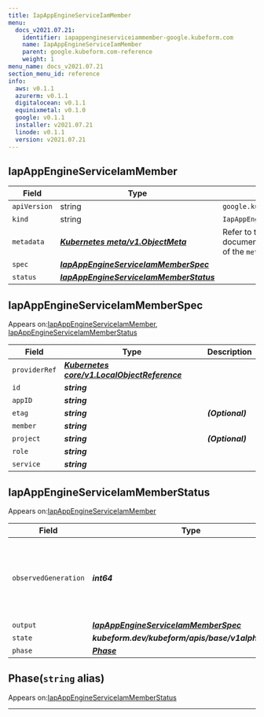 ```yaml
---
title: IapAppEngineServiceIamMember
menu:
  docs_v2021.07.21:
    identifier: iapappengineserviceiammember-google.kubeform.com
    name: IapAppEngineServiceIamMember
    parent: google.kubeform.com-reference
    weight: 1
menu_name: docs_v2021.07.21
section_menu_id: reference
info:
  aws: v0.1.1
  azurerm: v0.1.1
  digitalocean: v0.1.1
  equinixmetal: v0.1.0
  google: v0.1.1
  installer: v2021.07.21
  linode: v0.1.1
  version: v2021.07.21
---
```


## IapAppEngineServiceIamMember
| Field | Type | Description |
| ------ | ----- | ----------- |
| `apiVersion` | string | `google.kubeform.com/v1alpha1` |
|    `kind` | string | `IapAppEngineServiceIamMember` |
| `metadata` | ***[Kubernetes meta/v1.ObjectMeta](https://v1-18.docs.kubernetes.io/docs/reference/generated/kubernetes-api/v1.18/#objectmeta-v1-meta)***|Refer to the Kubernetes API documentation for the fields of the `metadata` field.|
| `spec` | ***[IapAppEngineServiceIamMemberSpec](#iapappengineserviceiammemberspec)***||
| `status` | ***[IapAppEngineServiceIamMemberStatus](#iapappengineserviceiammemberstatus)***||
## IapAppEngineServiceIamMemberSpec

Appears on:[IapAppEngineServiceIamMember](#iapappengineserviceiammember), [IapAppEngineServiceIamMemberStatus](#iapappengineserviceiammemberstatus)

| Field | Type | Description |
| ------ | ----- | ----------- |
| `providerRef` | ***[Kubernetes core/v1.LocalObjectReference](https://v1-18.docs.kubernetes.io/docs/reference/generated/kubernetes-api/v1.18/#localobjectreference-v1-core)***||
| `id` | ***string***||
| `appID` | ***string***||
| `etag` | ***string***| ***(Optional)*** |
| `member` | ***string***||
| `project` | ***string***| ***(Optional)*** |
| `role` | ***string***||
| `service` | ***string***||
## IapAppEngineServiceIamMemberStatus

Appears on:[IapAppEngineServiceIamMember](#iapappengineserviceiammember)

| Field | Type | Description |
| ------ | ----- | ----------- |
| `observedGeneration` | ***int64***| ***(Optional)*** Resource generation, which is updated on mutation by the API Server.|
| `output` | ***[IapAppEngineServiceIamMemberSpec](#iapappengineserviceiammemberspec)***| ***(Optional)*** |
| `state` | ***kubeform.dev/kubeform/apis/base/v1alpha1.State***| ***(Optional)*** |
| `phase` | ***[Phase](#phase)***| ***(Optional)*** |
## Phase(`string` alias)

Appears on:[IapAppEngineServiceIamMemberStatus](#iapappengineserviceiammemberstatus)

---
